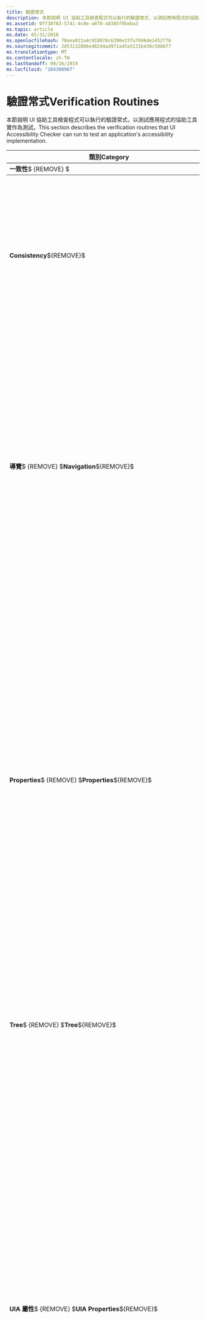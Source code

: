 ```yaml
---
title: 驗證常式
description: 本節說明 UI 協助工具檢查程式可以執行的驗證常式，以測試應用程式的協助工具實作為測試。
ms.assetid: 0ff38f83-5741-4c0e-a070-a8385f95eba3
ms.topic: article
ms.date: 05/31/2018
ms.openlocfilehash: 78eea821a4c918078c6390e33fa7046de1452f76
ms.sourcegitcommit: 2d531328b6ed82d4ad971a45a5131b430c5866f7
ms.translationtype: MT
ms.contentlocale: zh-TW
ms.lasthandoff: 09/16/2019
ms.locfileid: "104300987"
---
```

# <a name="verification-routines"></a><span data-ttu-id="5b3b4-103">驗證常式</span><span class="sxs-lookup"><span data-stu-id="5b3b4-103">Verification Routines</span></span>

<span data-ttu-id="5b3b4-104">本節說明 UI 協助工具檢查程式可以執行的驗證常式，以測試應用程式的協助工具實作為測試。</span><span class="sxs-lookup"><span data-stu-id="5b3b4-104">This section describes the verification routines that UI Accessibility Checker can run to test an application's accessibility implementation.</span></span>



<table>
<thead>
<tr class="header">
<th><span data-ttu-id="5b3b4-105">類別</span><span class="sxs-lookup"><span data-stu-id="5b3b4-105">Category</span></span></th>
<th><span data-ttu-id="5b3b4-106">常式傳回的值</span><span class="sxs-lookup"><span data-stu-id="5b3b4-106">Routine</span></span></th>
<th><span data-ttu-id="5b3b4-107">Description</span><span class="sxs-lookup"><span data-stu-id="5b3b4-107">Description</span></span></th>
</tr><span data-ttu-id="5b3b4-108">
</thead>
<tbody>
<tr class="odd">
<td rowspan="2"><strong>一致性</strong>$ {REMOVE} $</span><span class="sxs-lookup"><span data-stu-id="5b3b4-108">
</thead>
<tbody>
<tr class="odd">
<td rowspan="2"><strong>Consistency</strong>${REMOVE}$</span></span><br />
</td>
<td><span data-ttu-id="5b3b4-109"><strong>ScreenReader</strong></span><span class="sxs-lookup"><span data-stu-id="5b3b4-109"><strong>ScreenReader</strong></span></span></td>
<td><span data-ttu-id="5b3b4-110">編譯驗證目標中所有可見的元素，並以標準螢幕讀取器向使用者宣告的順序，將這些專案顯示在 ListView 控制項中。</span><span class="sxs-lookup"><span data-stu-id="5b3b4-110">Compiles all visible elements in the verification target and displays them in a ListView control in the order that a standard screen reader announces them to a user.</span></span></td>
</tr>
<tr class="even">
<td><span data-ttu-id="5b3b4-111"><strong>UiaScreenReader</strong></span><span class="sxs-lookup"><span data-stu-id="5b3b4-111"><strong>UiaScreenReader</strong></span></span></td>
<td><span data-ttu-id="5b3b4-112">與 <strong>ScreenReader</strong>相同，但適用于 UIA 的執行。</span><span class="sxs-lookup"><span data-stu-id="5b3b4-112">Same as <strong>ScreenReader</strong>, but for UIA implementations.</span></span></td>

</tr>
<tr class="odd">
<td rowspan="2"><span data-ttu-id="5b3b4-113"><strong>導覽</strong>$ {REMOVE} $</span><span class="sxs-lookup"><span data-stu-id="5b3b4-113"><strong>Navigation</strong>${REMOVE}$</span></span><br />
</td>
<td><span data-ttu-id="5b3b4-114"><strong>CheckTreeDepth</strong></span><span class="sxs-lookup"><span data-stu-id="5b3b4-114"><strong>CheckTreeDepth</strong></span></span></td>
<td><span data-ttu-id="5b3b4-115">傳送索引標籤 (或 Shift + Tab) 個字元做為驗證目標的輸入，以確認目標的 UI 不太複雜，或無法使用標準鍵盤流覽來存取。</span><span class="sxs-lookup"><span data-stu-id="5b3b4-115">Sends Tab (or Shift+Tab) characters as input to the verification target to confirm that the target's UI isn't overly complex or inaccessible using standard keyboard navigation.</span></span></td>
</tr>
<tr class="even">
<td><span data-ttu-id="5b3b4-116"><strong>CheckTabbingUia</strong></span><span class="sxs-lookup"><span data-stu-id="5b3b4-116"><strong>CheckTabbingUia</strong></span></span></td>
<td><span data-ttu-id="5b3b4-117">傳送索引標籤 (或 Shift + Tab) 個字元做為驗證目標的輸入，以確認可以使用標準鍵盤流覽，以合理的邏輯方式連線到 UI 中的所有可設定的元素。</span><span class="sxs-lookup"><span data-stu-id="5b3b4-117">Sends Tab (or Shift+Tab) characters as input to the verification target to confirm that all focusable elements in the UI are reachable in an orderly, logical fashion using standard keyboard navigation.</span></span></td>

</tr>
<tr class="odd">
<td rowspan="5"><span data-ttu-id="5b3b4-118"><strong>Properties</strong>$ {REMOVE} $</span><span class="sxs-lookup"><span data-stu-id="5b3b4-118"><strong>Properties</strong>${REMOVE}$</span></span><br />
</td>
<td><span data-ttu-id="5b3b4-119"><strong>CheckRole</strong></span><span class="sxs-lookup"><span data-stu-id="5b3b4-119"><strong>CheckRole</strong></span></span></td>
<td><span data-ttu-id="5b3b4-120">確認 UI 中的每個可設定焦點元素都會報告有效的邏輯 MSAA 角色，且該控制項具有該角色所需的值。</span><span class="sxs-lookup"><span data-stu-id="5b3b4-120">Confirms that each focusable element in the UI reports a valid, logical MSAA role, and that the control has a value as required by that role.</span></span></td>
</tr>
<tr class="even">
<td><span data-ttu-id="5b3b4-121"><strong>CheckState</strong></span><span class="sxs-lookup"><span data-stu-id="5b3b4-121"><strong>CheckState</strong></span></span></td>
<td><span data-ttu-id="5b3b4-122">確認 UI 中的每個可設定焦點元素都會報告有效的邏輯 MSAA 狀態。</span><span class="sxs-lookup"><span data-stu-id="5b3b4-122">Confirms that each focusable element in the UI reports a valid, logical MSAA state.</span></span></td>

</tr>
<tr class="odd">
<td><span data-ttu-id="5b3b4-123"><strong>CheckName</strong></span><span class="sxs-lookup"><span data-stu-id="5b3b4-123"><strong>CheckName</strong></span></span></td>
<td><span data-ttu-id="5b3b4-124">確認 UI 中的每個可設定焦點元素都會報告有效的邏輯 MSAA 名稱。</span><span class="sxs-lookup"><span data-stu-id="5b3b4-124">Confirms that each focusable element in the UI reports a valid, logical MSAA name.</span></span></td>

</tr>
<tr class="even">
<td><span data-ttu-id="5b3b4-125"><strong>CheckAccessKeys</strong></span><span class="sxs-lookup"><span data-stu-id="5b3b4-125"><strong>CheckAccessKeys</strong></span></span></td>
<td><span data-ttu-id="5b3b4-126">確認指派給驗證目標中專案的存取金鑰在驗證目標內是唯一的。</span><span class="sxs-lookup"><span data-stu-id="5b3b4-126">Confirms that access keys that are assigned to elements in the verification target are unique within the verification target.</span></span></td>

</tr>
<tr class="odd">
<td><span data-ttu-id="5b3b4-127"><strong>CheckBoundingRect</strong></span><span class="sxs-lookup"><span data-stu-id="5b3b4-127"><strong>CheckBoundingRect</strong></span></span></td>
<td><span data-ttu-id="5b3b4-128">確認 UI 中的每個可設定焦點專案都有周框，可用來做為點擊測試的目標。</span><span class="sxs-lookup"><span data-stu-id="5b3b4-128">Confirms that each focusable element in the UI has a bounding rectangle that can be used as a target for hit testing.</span></span></td>

</tr>
<tr class="even">
<td rowspan="2"><span data-ttu-id="5b3b4-129"><strong>Tree</strong>$ {REMOVE} $</span><span class="sxs-lookup"><span data-stu-id="5b3b4-129"><strong>Tree</strong>${REMOVE}$</span></span><br />
</td>
<td><span data-ttu-id="5b3b4-130"><strong>CheckParentChild</strong></span><span class="sxs-lookup"><span data-stu-id="5b3b4-130"><strong>CheckParentChild</strong></span></span></td>
<td><span data-ttu-id="5b3b4-131">專案樹狀結構中的父系和子系關聯性一致且可預測。</span><span class="sxs-lookup"><span data-stu-id="5b3b4-131">Parent and child relationships in the element tree are consistent and predictable.</span></span></td>
</tr>
<tr class="odd">
<td><span data-ttu-id="5b3b4-132"><strong>CheckOrphanChildren</strong></span><span class="sxs-lookup"><span data-stu-id="5b3b4-132"><strong>CheckOrphanChildren</strong></span></span></td>
<td><span data-ttu-id="5b3b4-133">確認 UI 中的每個可設定焦點元素都會報告有效的 MSAA 父系。</span><span class="sxs-lookup"><span data-stu-id="5b3b4-133">Confirms that each focusable element in the UI reports a valid MSAA parent.</span></span></td>

</tr>
<tr class="even">
<td rowspan="6"><span data-ttu-id="5b3b4-134"><strong>UIA 屬性</strong>$ {REMOVE} $</span><span class="sxs-lookup"><span data-stu-id="5b3b4-134"><strong>UIA Properties</strong>${REMOVE}$</span></span><br />
</td>
<td><span data-ttu-id="5b3b4-135"><strong>CheckNameUIA</strong></span><span class="sxs-lookup"><span data-stu-id="5b3b4-135"><strong>CheckNameUIA</strong></span></span></td>
<td><span data-ttu-id="5b3b4-136">確認 UI 中的每個可設定焦點元素都會報告有效的邏輯 UIA 名稱。</span><span class="sxs-lookup"><span data-stu-id="5b3b4-136">Confirms that each focusable element in the UI reports a valid, logical UIA name.</span></span></td>
</tr>
<tr class="odd">
<td><span data-ttu-id="5b3b4-137"><strong>CheckTreeDepthUIA</strong></span><span class="sxs-lookup"><span data-stu-id="5b3b4-137"><strong>CheckTreeDepthUIA</strong></span></span></td>
<td><span data-ttu-id="5b3b4-138">傳送索引標籤 (或 Shift + Tab) 個字元做為驗證目標的輸入，以確認 UIA 目標 UI 中的元素時，不太複雜或無法使用標準鍵盤流覽。</span><span class="sxs-lookup"><span data-stu-id="5b3b4-138">Sends Tab (or Shift+Tab) characters as input to the verification target to confirm that to UIA elements in the target's UI aren't overly complex or inaccessible using standard keyboard navigation.</span></span></td>

</tr>
<tr class="even">
<td><span data-ttu-id="5b3b4-139"><strong>CheckStateUIA</strong></span><span class="sxs-lookup"><span data-stu-id="5b3b4-139"><strong>CheckStateUIA</strong></span></span></td>
<td><span data-ttu-id="5b3b4-140">確認 UI 中的每個可設定焦點元素都會報告有效的邏輯 UIA 狀態。</span><span class="sxs-lookup"><span data-stu-id="5b3b4-140">Confirms that each focusable element in the UI reports a valid, logical UIA state.</span></span></td>

</tr>
<tr class="odd">
<td><span data-ttu-id="5b3b4-141"><strong>CheckAccessKeysUIA</strong></span><span class="sxs-lookup"><span data-stu-id="5b3b4-141"><strong>CheckAccessKeysUIA</strong></span></span></td>
<td><span data-ttu-id="5b3b4-142">確認同輩元素沒有相同的存取和/或快速鍵。</span><span class="sxs-lookup"><span data-stu-id="5b3b4-142">Confirms that sibling elements do not have the same access and/or accelerator key.</span></span></td>

</tr>
<tr class="even">
<td><span data-ttu-id="5b3b4-143"><strong>CheckBoundingRectUIA</strong></span><span class="sxs-lookup"><span data-stu-id="5b3b4-143"><strong>CheckBoundingRectUIA</strong></span></span></td>
<td><span data-ttu-id="5b3b4-144">確認 UI 中的每個可設定焦點 UIA 元素都有周框，可用來做為點擊測試的目標。</span><span class="sxs-lookup"><span data-stu-id="5b3b4-144">Confirms that each focusable UIA element in the UI has a bounding rectangle that can be used as a target for hit testing.</span></span></td>

</tr>
<tr class="odd">
<td><span data-ttu-id="5b3b4-145"><strong>CheckControlTypeUIA</strong></span><span class="sxs-lookup"><span data-stu-id="5b3b4-145"><strong>CheckControlTypeUIA</strong></span></span></td>
<td><span data-ttu-id="5b3b4-146">確認 UI 中的每個可設定焦點元素都會報告有效的邏輯 UIA 控制項類型。</span><span class="sxs-lookup"><span data-stu-id="5b3b4-146">Confirms that each focusable element in the UI reports a valid, logical UIA control type.</span></span></td>

</tr>
<tr class="even">
<td rowspan="3"><span data-ttu-id="5b3b4-147"><strong>UIA Tree</strong>$ {REMOVE} $</span><span class="sxs-lookup"><span data-stu-id="5b3b4-147"><strong>UIA Tree</strong>${REMOVE}$</span></span><br />
</td>
<td><span data-ttu-id="5b3b4-148"><strong>CheckNavigateUia</strong></span><span class="sxs-lookup"><span data-stu-id="5b3b4-148"><strong>CheckNavigateUia</strong></span></span></td>
<td><span data-ttu-id="5b3b4-149">確認 UIA TreeWalker 可以流覽元素的子系。</span><span class="sxs-lookup"><span data-stu-id="5b3b4-149">Confirms that the UIA TreeWalker can navigate through an element's children.</span></span></td>
</tr>
<tr class="odd">
<td><span data-ttu-id="5b3b4-150"><strong>CheckOrphanChildrenUia</strong></span><span class="sxs-lookup"><span data-stu-id="5b3b4-150"><strong>CheckOrphanChildrenUia</strong></span></span></td>
<td><span data-ttu-id="5b3b4-151">確認 UI 中的每個可設定焦點元素都會報告有效的 UIA 父系。</span><span class="sxs-lookup"><span data-stu-id="5b3b4-151">Confirms that each focusable element in the UI reports a valid UIA parent.</span></span></td>

</tr>
<tr class="even">
<td><span data-ttu-id="5b3b4-152"><strong>CheckSiblingsUia</strong></span><span class="sxs-lookup"><span data-stu-id="5b3b4-152"><strong>CheckSiblingsUia</strong></span></span></td>
<td><span data-ttu-id="5b3b4-153">確認同輩元素沒有相同的名稱： ControlType 組，也沒有相同的 AutomationId。</span><span class="sxs-lookup"><span data-stu-id="5b3b4-153">Confirms that sibling elements do not have the same Name:ControlType pairs, nor the same AutomationId's.</span></span></td>

</tr>
<tr class="odd">
<td><span data-ttu-id="5b3b4-154">$ {ROWSPAN9} $<strong>ARIA Web 驗證</strong>$ {REMOVE} $</span><span class="sxs-lookup"><span data-stu-id="5b3b4-154">${ROWSPAN9}$<strong>ARIA Web Verifications</strong>${REMOVE}$</span></span><br />
</td>
<td><span data-ttu-id="5b3b4-155"><strong>CheckARIARole</strong></span><span class="sxs-lookup"><span data-stu-id="5b3b4-155"><strong>CheckARIARole</strong></span></span></td>
<td><span data-ttu-id="5b3b4-156">確認所有元素都具有有效的 ARIA 角色。</span><span class="sxs-lookup"><span data-stu-id="5b3b4-156">Confirms that all elements have a valid ARIA role.</span></span> <span data-ttu-id="5b3b4-157">相關聯的 HTML 標籤和 ARIA 角色是有無效角色標示為錯誤的資訊元素。</span><span class="sxs-lookup"><span data-stu-id="5b3b4-157">The associated HTML tag and ARIA role are information elements with invalid roles flagged as errors.</span></span></td>
</tr>
<tr class="even">
<td><span data-ttu-id="5b3b4-158"><strong>CheckLabel</strong></span><span class="sxs-lookup"><span data-stu-id="5b3b4-158"><strong>CheckLabel</strong></span></span></td>
<td><span data-ttu-id="5b3b4-159">確認具有輸入、按鈕、影像按鈕或地標角色的每個元素都有一個標籤。</span><span class="sxs-lookup"><span data-stu-id="5b3b4-159">Confirms each element with input, button, image-button, or landmark role has a label.</span></span></td>

</tr>
<tr class="odd">
<td><span data-ttu-id="5b3b4-160"><strong>CheckRangeControls</strong></span><span class="sxs-lookup"><span data-stu-id="5b3b4-160"><strong>CheckRangeControls</strong></span></span></td>
<td><span data-ttu-id="5b3b4-161">確認具有滑杆或進度列角色的範圍控制項已定義適當的 ARIA 屬性。</span><span class="sxs-lookup"><span data-stu-id="5b3b4-161">Confirms range controls with slider or progress bar role have proper ARIA attributes defined.</span></span></td>

</tr>
<tr class="even">
<td><span data-ttu-id="5b3b4-162"><strong>CheckContainerRole</strong></span><span class="sxs-lookup"><span data-stu-id="5b3b4-162"><strong>CheckContainerRole</strong></span></span></td>
<td><span data-ttu-id="5b3b4-163">確認元素（或至少一個子系）已定義 onkeydown/onkeypress。</span><span class="sxs-lookup"><span data-stu-id="5b3b4-163">Confirms an element, or at least one of its children, has onkeydown/onkeypress defined.</span></span></td>

</tr>
<tr class="odd">
<td><span data-ttu-id="5b3b4-164"><strong>CheckLayoutTable</strong></span><span class="sxs-lookup"><span data-stu-id="5b3b4-164"><strong>CheckLayoutTable</strong></span></span></td>
<td><span data-ttu-id="5b3b4-165">確認資料表配置具有內含的摘要/th/aria describedby。</span><span class="sxs-lookup"><span data-stu-id="5b3b4-165">Confirms a table layout has a summary/th/aria-describedby included.</span></span></td>

</tr>
<tr class="even">
<td><span data-ttu-id="5b3b4-166"><strong>CheckGridStructure</strong></span><span class="sxs-lookup"><span data-stu-id="5b3b4-166"><strong>CheckGridStructure</strong></span></span></td>
<td><span data-ttu-id="5b3b4-167">確認具有方格角色的非資料表專案具有方格>資料列的結構，>gridcell 有相關聯的屬性。</span><span class="sxs-lookup"><span data-stu-id="5b3b4-167">Confirms a non-table element with grid role has a structure of grid>row>gridcell with associated attributes.</span></span></td>

</tr>
<tr class="odd">
<td><span data-ttu-id="5b3b4-168"><strong>CheckDataTable</strong></span><span class="sxs-lookup"><span data-stu-id="5b3b4-168"><strong>CheckDataTable</strong></span></span></td>
<td><span data-ttu-id="5b3b4-169">確認資料表的屬性。</span><span class="sxs-lookup"><span data-stu-id="5b3b4-169">Confirms the properties of data tables.</span></span></td>

</tr>
<tr class="even">
<td><span data-ttu-id="5b3b4-170"><strong>CheckActiveDescendants</strong></span><span class="sxs-lookup"><span data-stu-id="5b3b4-170"><strong>CheckActiveDescendants</strong></span></span></td>
<td><span data-ttu-id="5b3b4-171">確認已定義作用中子系的元素屬性。</span><span class="sxs-lookup"><span data-stu-id="5b3b4-171">Confirms the properties of elements with an active descendant defined.</span></span></td>

</tr>
<tr class="odd">
<td><span data-ttu-id="5b3b4-172"><strong>CheckElementsWithClickHandler</strong></span><span class="sxs-lookup"><span data-stu-id="5b3b4-172"><strong>CheckElementsWithClickHandler</strong></span></span></td>
<td><span data-ttu-id="5b3b4-173">使用按一下處理常式來確認專案的索引標籤索引。</span><span class="sxs-lookup"><span data-stu-id="5b3b4-173">Confirms the tab index of elements with click handlers.</span></span></td>

</tr>
<tr class="even">
<td rowspan="3"><span data-ttu-id="5b3b4-174"><strong>Web 驗證</strong>$ {REMOVE} $</span><span class="sxs-lookup"><span data-stu-id="5b3b4-174"><strong>Web Verifications</strong>${REMOVE}$</span></span><br />
</td>
<td><span data-ttu-id="5b3b4-175"><strong>CheckHtml (Web) </strong></span><span class="sxs-lookup"><span data-stu-id="5b3b4-175"><strong>CheckHtml (Web)</strong></span></span></td>
<td><span data-ttu-id="5b3b4-176">確認各種 HTML 特性，例如標頭、名稱、框架和標題。</span><span class="sxs-lookup"><span data-stu-id="5b3b4-176">Confirms various HTML characteristics such as headers, name, frames, and titles.</span></span></td>
</tr>
<tr class="odd">
<td><span data-ttu-id="5b3b4-177"><strong>CheckName (Web) </strong></span><span class="sxs-lookup"><span data-stu-id="5b3b4-177"><strong>CheckName (Web)</strong></span></span></td>
<td><span data-ttu-id="5b3b4-178">確認名稱特性，例如長度、無效字元和角色包含。</span><span class="sxs-lookup"><span data-stu-id="5b3b4-178">Confirms name characteristics such as length, invalid characters, and role inclusion.</span></span></td>

</tr>
<tr class="even">
<td><span data-ttu-id="5b3b4-179"><strong>CheckRole (Web) </strong></span><span class="sxs-lookup"><span data-stu-id="5b3b4-179"><strong>CheckRole (Web)</strong></span></span></td>
<td><span data-ttu-id="5b3b4-180">確認不正確角色、應該具有值的角色，以及/或未執行的角色。</span><span class="sxs-lookup"><span data-stu-id="5b3b4-180">Confirms invalid roles, roles that should have values, and/or roles not implemented.</span></span></td>

</tr>
</tbody>
</table>



 

## <a name="related-topics"></a><span data-ttu-id="5b3b4-181">相關主題</span><span class="sxs-lookup"><span data-stu-id="5b3b4-181">Related topics</span></span>

<dl> <dt>

[<span data-ttu-id="5b3b4-182">UI 協助工具檢查程式</span><span class="sxs-lookup"><span data-stu-id="5b3b4-182">UI Accessibility Checker</span></span>](ui-accessibility-checker.md)
</dt> </dl>

 

 




